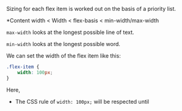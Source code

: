 Sizing for each flex item is worked out on the basis of a priority list.

*Content width < Width < flex-basis < min-width/max-width

`max-width` looks at the longest possible line of text.

`min-width` looks at the longest possible word.

We can set the width of the flex item like this:

```css
.flex-item {
	width: 100px;
}
```

Here,
- The CSS rule of `width: 100px;` will be respected until